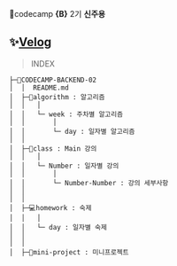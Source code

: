 🎯codecamp **{B}** 2기
**신주용**

## ✨[Velog](https://velog.io/@sjy0917)

> INDEX

```
├─🚀CODECAMP-BACKEND-02
│  │  README.md
│  ├─💫algorithm : 알고리즘
│  │   │
│  │   └─ week : 주차별 알고리즘
│  │       │
│  │       └─ day : 일자별 알고리즘
│  │
│  ├─🚁class : Main 강의
│  │   │
│  │   └─ Number : 일자별 강의
│  │       │
│  │       └─ Number-Number : 강의 세부사항
│  │
│  │
│  ├─💻homework : 숙제
│  │   │
│  │   └─ day : 일자별 숙제
│  │
│  │
│  ├─🔧mini-project : 미니프로젝트
```
